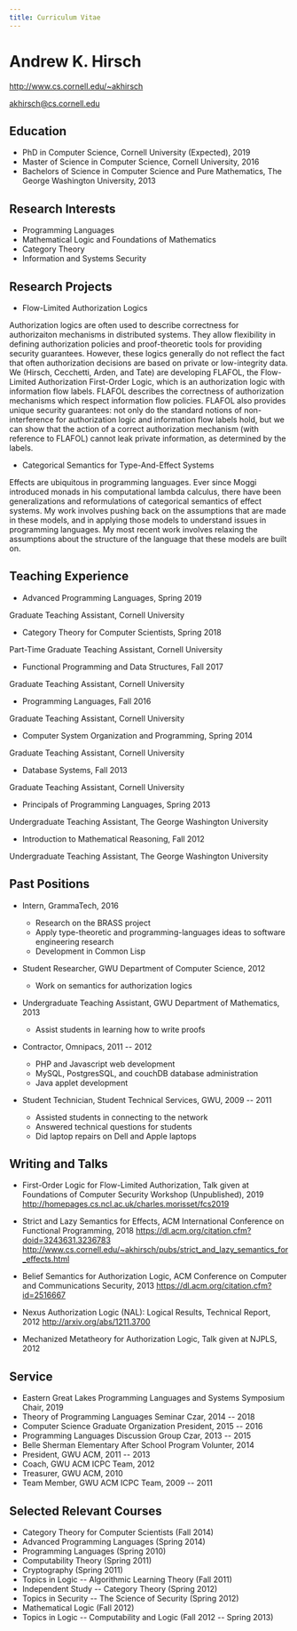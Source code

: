 ```yaml
---
title: Curriculum Vitae
---
```


# Andrew K. Hirsch


<http://www.cs.cornell.edu/~akhirsch>

<akhirsch@cs.cornell.edu>

## Education
- PhD in Computer Science, Cornell University (Expected), 2019
- Master of Science in Computer Science, Cornell University, 2016
- Bachelors of Science in Computer Science and Pure Mathematics, The George Washington University, 2013

## Research Interests
- Programming Languages
- Mathematical Logic and Foundations of Mathematics
- Category Theory
- Information and Systems Security

## Research Projects

- Flow-Limited Authorization Logics

Authorization logics are often used to describe correctness for authorizaiton mechanisms in distributed systems. 
They allow flexibility in defining authorization policies and proof-theoretic tools for providing security guarantees. 
However, these logics generally do not reflect the fact that often authorization decisions are based on private or low-integrity data. 
We (Hirsch, Cecchetti, Arden, and Tate) are developing FLAFOL, the Flow-Limited Authorization First-Order Logic, which is an authorization logic with information flow labels. 
FLAFOL describes the correctness of authorization mechanisms which respect information flow policies. FLAFOL also provides unique security guarantees: not only do the standard notions of non-interference for authorization logic and information flow labels hold, but we can show that the action of a correct authorization mechanism (with reference to FLAFOL) cannot leak private information, as determined by the labels.

- Categorical Semantics for Type-And-Effect Systems

Effects are ubiquitous in programming languages.
Ever since Moggi introduced monads in his computational lambda calculus, there have been generalizations and reformulations of categorical semantics of effect systems.
My work involves pushing back on the assumptions that are made in these models, and in applying those models to understand issues in programming languages.
My most recent work involves relaxing the assumptions about the structure of the language that these models are built on.

## Teaching Experience

- Advanced Programming Languages, Spring 2019

Graduate Teaching Assistant, Cornell University

- Category Theory for Computer Scientists, Spring 2018

Part-Time Graduate Teaching Assistant, Cornell University

- Functional Programming and Data Structures, Fall 2017

Graduate Teaching Assistant, Cornell University

- Programming Languages, Fall 2016

Graduate Teaching Assistant, Cornell University

- Computer System Organization and Programming, Spring 2014

Graduate Teaching Assistant, Cornell University

- Database Systems, Fall 2013

Graduate Teaching Assistant, Cornell University

- Principals of Programming Languages, Spring 2013

Undergraduate Teaching Assistant, The George Washington University

- Introduction to Mathematical Reasoning, Fall 2012

Undergraduate Teaching Assistant, The George Washington University

## Past Positions

- Intern, GrammaTech, 2016
    - Research on the BRASS project
    - Apply type-theoretic and programming-languages ideas to software engineering research
    - Development in Common Lisp

- Student Researcher, GWU Department of Computer Science, 2012
    - Work on semantics for authorization logics

- Undergraduate Teaching Assistant, GWU Department of Mathematics, 2013
    - Assist students in learning how to write proofs

- Contractor, Omnipacs, 2011 -- 2012
    - PHP and Javascript web development
    - MySQL, PostgresSQL, and couchDB database administration
    - Java applet development

- Student Technician, Student Technical Services, GWU, 2009 -- 2011
    - Assisted students in connecting to the network
    - Answered technical questions for students
    - Did laptop repairs on Dell and Apple laptops

## Writing and Talks

- First-Order Logic for Flow-Limited Authorization, Talk given at Foundations of Computer Security Workshop (Unpublished), 2019
http://homepages.cs.ncl.ac.uk/charles.morisset/fcs2019

- Strict and Lazy Semantics for Effects, ACM International Conference on Functional Programming, 2018
https://dl.acm.org/citation.cfm?doid=3243631.3236783
http://www.cs.cornell.edu/~akhirsch/pubs/strict_and_lazy_semantics_for_effects.html

- Belief Semantics for Authorization Logic, ACM Conference on Computer and Communications Security, 2013
https://dl.acm.org/citation.cfm?id=2516667

- Nexus Authorization Logic (NAL): Logical Results, Technical Report, 2012
http://arxiv.org/abs/1211.3700

- Mechanized Metatheory for Authorization Logic, Talk given at NJPLS, 2012

## Service

- Eastern Great Lakes Programming Languages and Systems Symposium Chair, 2019
- Theory of Programming Languages Seminar Czar, 2014 -- 2018
- Computer Science Graduate Organization President, 2015 -- 2016
- Programming Languages Discussion Group Czar, 2013 -- 2015
- Belle Sherman Elementary After School Program Volunter, 2014
- President, GWU ACM, 2011 -- 2013
- Coach, GWU ACM ICPC Team, 2012
- Treasurer, GWU ACM, 2010
- Team Member, GWU ACM ICPC Team, 2009 -- 2011

## Selected Relevant Courses
- Category Theory for Computer Scientists (Fall 2014)
- Advanced Programming Languages (Spring 2014)
- Programming Languages (Spring 2010)
- Computability Theory (Spring 2011)
- Cryptography (Spring 2011)
- Topics in Logic -- Algorithmic Learning Theory (Fall 2011)
- Independent Study -- Category Theory (Spring 2012)
- Topics in Security -- The Science of Security (Spring 2012)
- Mathematical Logic (Fall 2012)
- Topics in Logic -- Computability and Logic (Fall 2012 -- Spring 2013)
